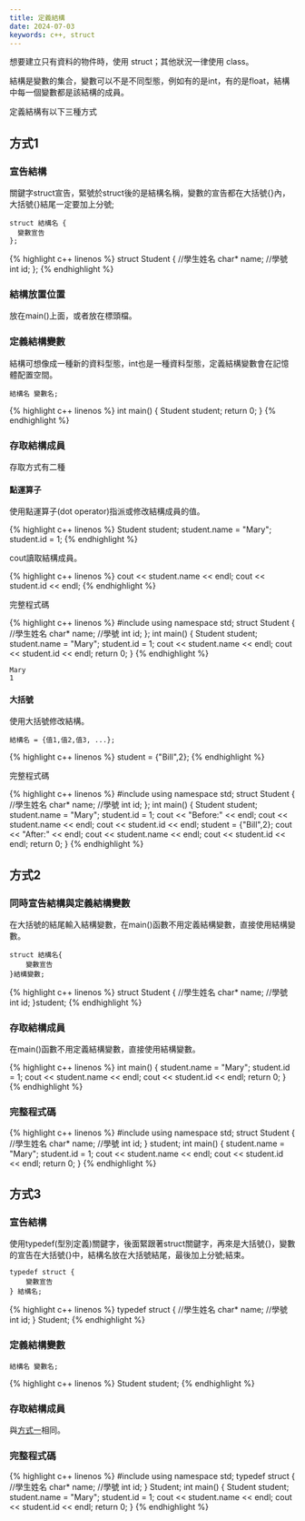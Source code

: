 ```yaml
---
title: 定義結構
date: 2024-07-03
keywords: c++, struct
---
```


想要建立只有資料的物件時，使用 struct；其他狀況一律使用 class。

結構是變數的集合，變數可以不是不同型態，例如有的是int，有的是float，結構中每一個變數都是該結構的成員。

定義結構有以下三種方式

## 方式1

### 宣告結構

關鍵字struct宣告，緊號於struct後的是結構名稱，變數的宣告都在大括號{}內，大括號{}結尾一定要加上分號;

```
struct 結構名 {
  變數宣告
};
```

{% highlight c++ linenos %}
struct Student {
  //學生姓名
  char* name;
  //學號
  int id;
};
{% endhighlight %}

### 結構放置位置

放在main()上面，或者放在標頭檔。

### 定義結構變數

結構可想像成一種新的資料型態，int也是一種資料型態，定義結構變數會在記憶體配置空間。

```
結構名 變數名;
```

{% highlight c++ linenos %}
int main() {
  Student student;
  return 0;
}
{% endhighlight %}

### 存取結構成員

存取方式有二種

#### 點運算子

使用點運算子(dot operator)指派或修改結構成員的值。

{% highlight c++ linenos %}
  Student student;
  student.name = "Mary";
  student.id = 1;
{% endhighlight %}

cout讀取結構成員。

{% highlight c++ linenos %}
  cout << student.name << endl;
  cout << student.id << endl;
{% endhighlight %}

完整程式碼

{% highlight c++ linenos %}
#include <iostream>
using namespace std;
struct Student {
  //學生姓名
  char* name;
  //學號
  int id;
};
int main() {
  Student student;
  student.name = "Mary";
  student.id = 1;
  cout << student.name << endl;
  cout << student.id << endl;
  return 0;
}
{% endhighlight %}

```
Mary
1
```

#### 大括號

使用大括號修改結構。

```
結構名 = {值1,值2,值3, ...};
```

{% highlight c++ linenos %}
student = {"Bill",2};
{% endhighlight %}

完整程式碼

{% highlight c++ linenos %}
#include <iostream>
using namespace std;
struct Student {
  //學生姓名
  char* name;
  //學號
  int id;
};
int main() {
  Student student;
  student.name = "Mary";
  student.id = 1;
  cout << "Before:" << endl;
  cout << student.name << endl;
  cout << student.id << endl;
  student = {"Bill",2};
  cout << "After:" << endl;
  cout << student.name << endl;
  cout << student.id << endl;
  return 0;
}
{% endhighlight %}

## 方式2

### 同時宣告結構與定義結構變數

在大括號的結尾輸入結構變數，在main()函數不用定義結構變數，直接使用結構變數。

```
struct 結構名{
	變數宣告
}結構變數;
```
{% highlight c++ linenos %}
struct Student {
  //學生姓名
  char* name;
  //學號
  int id;
}student;
{% endhighlight %}

### 存取結構成員

在main()函數不用定義結構變數，直接使用結構變數。

{% highlight c++ linenos %}
int main() {
  student.name = "Mary";
  student.id = 1;
  cout << student.name << endl;
  cout << student.id << endl;
  return 0;
}
{% endhighlight %}

### 完整程式碼
{% highlight c++ linenos %}
#include <iostream>
using namespace std;
struct Student {
  //學生姓名
  char* name;
  //學號
  int id;
} student;
int main() {
  student.name = "Mary";
  student.id = 1;
  cout << student.name << endl;
  cout << student.id << endl;
  return 0;
}
{% endhighlight %}

## 方式3

### 宣告結構

使用typedef(型別定義)關鍵字，後面緊跟著struct關鍵字，再來是大括號{}，變數的宣告在大括號{}中，結構名放在大括號結尾，最後加上分號;結束。

```
typedef struct {
	變數宣告
} 結構名;
```

{% highlight c++ linenos %}
typedef struct {
  //學生姓名
  char* name;
  //學號
  int id;
} Student;
{% endhighlight %}

### 定義結構變數

```
結構名 變數名;
```

{% highlight c++ linenos %}
Student student;
{% endhighlight %}

### 存取結構成員

與[方式一](#存取結構成員)相同。

### 完整程式碼

{% highlight c++ linenos %}
#include <iostream>
using namespace std;
typedef struct {
  //學生姓名
  char* name;
  //學號
  int id;
} Student;
int main() {
  Student student;
  student.name = "Mary";
  student.id = 1;
  cout << student.name << endl;
  cout << student.id << endl;
  return 0;
}
{% endhighlight %}
